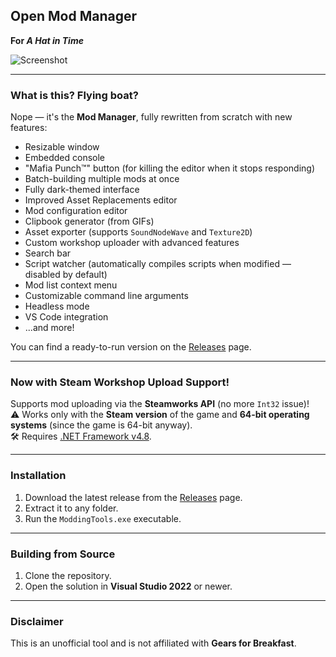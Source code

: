 ## Open Mod Manager
**For *A Hat in Time***

![Screenshot](https://hat.ovh/omm.png)

---

### What is this? Flying boat?

Nope — it's the **Mod Manager**, fully rewritten from scratch with new features:

- Resizable window  
- Embedded console  
- "Mafia Punch™" button (for killing the editor when it stops responding)  
- Batch-building multiple mods at once  
- Fully dark-themed interface  
- Improved Asset Replacements editor  
- Mod configuration editor  
- Clipbook generator (from GIFs)  
- Asset exporter (supports `SoundNodeWave` and `Texture2D`)  
- Custom workshop uploader with advanced features  
- Search bar  
- Script watcher (automatically compiles scripts when modified — disabled by default)  
- Mod list context menu  
- Customizable command line arguments
- Headless mode
- VS Code integration
- ...and more!

You can find a ready-to-run version on the [Releases](https://github.com/mcu8/OpenModManager/releases/latest) page.

---

### Now with Steam Workshop Upload Support!

Supports mod uploading via the **Steamworks API** (no more `Int32` issue)!  
⚠️ Works only with the **Steam version** of the game and **64-bit operating systems** (since the game is 64-bit anyway).  
🛠 Requires [.NET Framework v4.8](https://dotnet.microsoft.com/en-us/download/dotnet-framework/net48).

---

### Installation

1. Download the latest release from the [Releases](https://github.com/mcu8/OpenModManager/releases/latest) page.  
2. Extract it to any folder.  
3. Run the `ModdingTools.exe` executable.

---

### Building from Source

1. Clone the repository.  
2. Open the solution in **Visual Studio 2022** or newer.  

---

### Disclaimer

This is an unofficial tool and is not affiliated with **Gears for Breakfast**.
